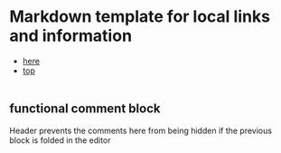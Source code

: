 ﻿# Markdown template for local links and information

* [here](./)
* [top]($HOME/index.md)
</br></br>

<!--
* [Topic](#link_link)
## <a name="link_link">⚓</a> Topic
-->

## functional comment block

Header prevents the comments here from being hidden if the previous block is folded in the editor

<!-- cSpell:disable -->
<!-- cSpell:enable -->
<!--
# cSpell:disable
# cSpell:enable
cSpell:words
cSpell:ignore
c Spell:enableCompoundWords
-->
